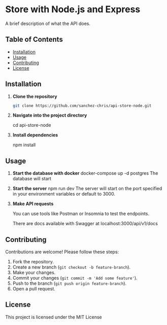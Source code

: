 # Store with Node.js and Express

A brief description of what the API does.

## Table of Contents

- [Installation](#installation)
- [Usage](#usage)
- [Contributing](#contributing)
- [License](#license)

## Installation

1. **Clone the repository**  
   ```bash
   git clone https://github.com/sanchez-chris/api-store-node.git

2. **Navigate into the project directory**

   cd api-store-node

4. **Install dependencies**

   npm install

## Usage
1. **Start the database with docker**
    docker-compose up -d postgres
    The database will start

2. **Start the server**
    npm run dev
    The server will start on the port specified in your environment variables or default to 3000.

3. **Make API requests**
   
    You can use tools like Postman or Insomnia to test the endpoints.
    
    There are docs available with Swagger at localhost:3000/api/v1/docs

## Contributing
Contributions are welcome! Please follow these steps:

1. Fork the repository.
2. Create a new branch (`git checkout -b feature-branch`).
3. Make your changes.
4. Commit your changes (`git commit -m 'Add some feature'`).
5. Push to the branch (`git push origin feature-branch`).
6. Open a pull request.

## License
This project is licensed under the MIT License
